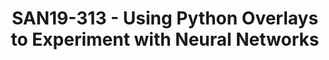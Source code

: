 ---
youtube_video_url: https://www.youtube.com/watch?v=90JGXHeQAGA
amazon_s3_presentation_url: https://static.linaro.org/connect/san19/presentations/san19-313.pdf
amazon_s3_video_url: https://static.linaro.org/connect/san19/videos/san19-313.mp4
categories:
- san19
description: Python Productivity for Zynq, or PYNQ, has the ability to present programmable
  logic circuits as hardware libraries called overlays. These overlays are analogous
  to software libraries. A software engineer can select the overlay that best matches
  their application. The overlay can be accessed through an application programming
  interface (API). Using existing community overlays, this course will examine how
  to experiment with neural networks using PYNQ on Ultra96.
image: /assets/images/featured-images/san19/SAN19-313.png
session_attendee_num: '38'
session_id: SAN19-313
session_room: Sunset V (Session 1)
session_slot:
  end_time: '2019-09-25 15:25:00'
  start_time: '2019-09-25 15:00:00'
session_speakers:
- speaker_bio: Tom Curran works on hardware and software for a wide variety of SoC
    FPGA architecture projects and currently spends most of his time with the Avnet
    Ultra96 board creating reference designs and training materials for customers
    as a Sr. Technical Marketing Engineer in the Products & Emerging Technologies
    team at Avnet. Living in the Boston, MA area, during his career he has worked
    in various roles on IP development, software drivers, system application software,
    and embedded Linux development since the mid ‘90s.
  speaker_company: Avnet
  speaker_image: /assets/images/speakers/san19/tom-curran.jpg
  speaker_location: ''
  speaker_name: Tom Curran
  speaker_position: Sr. Technical Marketing Engineer
  speaker_url: ''
  speaker_username: tom.curran
session_track: AI/ML
tag: session
tags:
- 96Boards
- Industrial
- Machine Learning/AI
- Open Source Development
- Tools
- Wednesday
title: SAN19-313 - Using Python Overlays to Experiment with Neural Networks
---